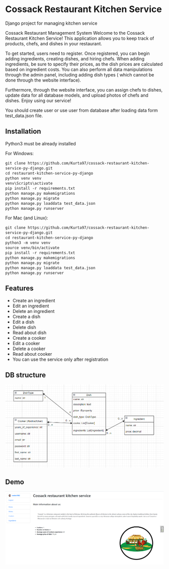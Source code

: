 # Cossack Restaurant Kitchen Service


Django project for managing kitchen service

Cossack Restaurant Management System
Welcome to the Cossack Restaurant Kitchen Service! 
This application allows you to keep track of products, chefs,
and dishes in your restaurant. 

To get started, users need to register.
Once registered, you can begin adding ingredients,
creating dishes, and hiring chefs. 
When adding ingredients, be sure to specify their prices,
as the dish prices are calculated based on ingredient costs. 
You can also perform all data manipulations through the admin panel,
including adding dish types (
which cannot be done through the website interface).

Furthermore, through the website interface, you can assign chefs to dishes, 
update data for all database models, and upload photos of chefs and dishes. 
Enjoy using our service!


You should create user or use user from database after loading data form test_data.json file.

## Installation

Python3 must be already installed

For Windows:
```shell
git clone https://github.com/Kurta97/cossack-restaurant-kitchen-service-py-django.git
cd restaurant-kitchen-service-py-django
python venv venv
venv\Scripts\activate
pip install -r requirements.txt
python manage.py makemigrations
python manage.py migrate
python manage.py loaddata test_data.json
python manage.py runserver
```
For Mac (and Linux):
```shell
git clone https://github.com/Kurta97/cossack-restaurant-kitchen-service-py-django.git
cd restaurant-kitchen-service-py-django
python3 -m venv venv
source venv/bin/activate
pip install -r requirements.txt
python manage.py makemigrations
python manage.py migrate
python manage.py loaddata test_data.json
python manage.py runserver
```

## Features

- Create an ingredient
- Edit an ingredient
- Delete an ingredient
- Create a dish
- Edit a dish
- Delete dish
- Read about dish
- Create a cooker
- Edit a cooker
- Delete a cooker
- Read about cooker
- You can use the service only after registration


## DB structure
![Db structure](media/images/db_structure.png)

## Demo
![Website interface](media/images/demo.png)

